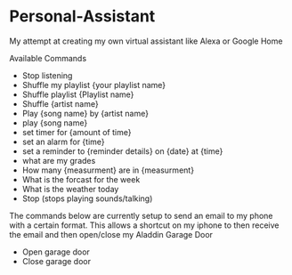 # Personal-Assistant
My attempt at creating my own virtual assistant like Alexa or Google Home

Available Commands
- Stop listening
- Shuffle my playlist {your playlist name}
- Shuffle playlist {Playlist name}
- Shuffle {artist name}
- Play {song name} by {artist name}
- play {song name}
- set timer for {amount of time}
- set an alarm for {time}
- set a reminder to {reminder details} on {date} at {time}
- what are my grades
- How many {measurment} are in {measurment}
- What is the forcast for the week
- What is the weather today
- Stop (stops playing sounds/talking)

The commands below are currently setup to send an email to my phone with a certain format. This allows a shortcut on my iphone to then receive the email and then open/close my Aladdin Garage Door
- Open garage door
- Close garage door